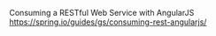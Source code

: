 Consuming a RESTful Web Service with AngularJS
https://spring.io/guides/gs/consuming-rest-angularjs/